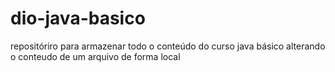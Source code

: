 # dio-java-basico
repositóriro para armazenar todo o conteúdo do curso java básico
alterando o conteudo de um arquivo de forma local
